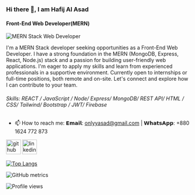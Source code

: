 ### Hi there 👋, I am Hafij Al Asad
#### Front-End Web Developer(MERN)
![MERN Stack Web Developer](https://i.ibb.co/47ByrKs/Blue-And-Grey-Modern-Minimalist-Digital-Marketing-Linkedin-Article-Cover-Image-3.png)

I'm a MERN Stack developer seeking opportunities as a Front-End Web Developer. I have a strong foundation in the MERN (MongoDB, Express, React, Node.js) stack and a passion for building user-friendly web applications. I'm eager to apply my skills and learn from experienced professionals in a supportive environment. Currently open to internships or full-time positions, both remote and on-site. Let's connect and explore how I can contribute to your team.

###### Skills: REACT / JavaScript / Node/ Express/ MongoDB/ REST API/ HTML / CSS/ Tailwind/ Bootstrap / JWT/ Firebase

- 📫 How to reach me: 𝗘𝗺𝗮𝗶𝗹: onlyyasad@gmail.com | 𝗪𝗵𝗮𝘁𝘀𝗔𝗽𝗽: +880 1624 772 873 


[<img src='https://cdn.jsdelivr.net/npm/simple-icons@3.0.1/icons/github.svg' alt='github' height='40'>](https://github.com/onlyyasad)  [<img src='https://cdn.jsdelivr.net/npm/simple-icons@3.0.1/icons/linkedin.svg' alt='linkedin' height='40'>](https://www.linkedin.com/in/hafijalasad/) 

[![Top Langs](https://github-readme-stats.vercel.app/api/top-langs/?username=onlyyasad)](https://github.com/anuraghazra/github-readme-stats)

![GitHub metrics](https://metrics.lecoq.io/onlyyasad)  

![Profile views](https://gpvc.arturio.dev/onlyyasad)  
